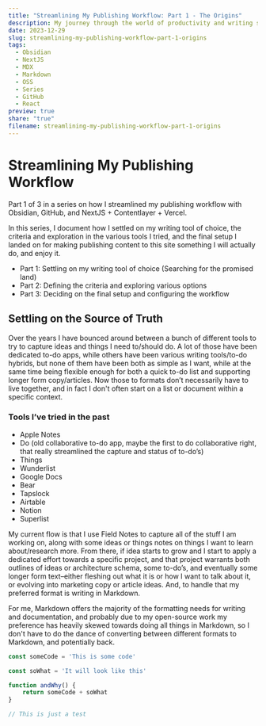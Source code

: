 ```yaml
---
title: "Streamlining My Publishing Workflow: Part 1 - The Origins"
description: My journey through the world of productivity and writing software and what I ultimately settled on.
date: 2023-12-29
slug: streamlining-my-publishing-workflow-part-1-origins
tags:
  - Obsidian
  - NextJS
  - MDX
  - Markdown
  - OSS
  - Series
  - GitHub
  - React
preview: true
share: "true"
filename: streamlining-my-publishing-workflow-part-1-origins
---
```


# Streamlining My Publishing Workflow
<Subheading>Part 1 of 3 in a series on how I streamlined my publishing workflow with Obsidian, GitHub, and NextJS + Contentlayer + Vercel.</Subheading>

In this series, I document how I settled on my writing tool of choice, the criteria and exploration in the various tools I tried, and the final setup I landed on for making publishing content to this site something I will actually do, and enjoy it.

- Part 1: Settling on my writing tool of choice (Searching for the promised land)
- Part 2: Defining the criteria and exploring various options
- Part 3: Deciding on the final setup and configuring the workflow

## Settling on the Source of Truth
Over the years I have bounced around between a bunch of different tools to try to capture ideas and things I need to/should do. A lot of those have been dedicated to-do apps, while others have been various writing tools/to-do hybrids, but none of them have been both as simple as I want, while at the same time being flexible enough for both a quick to-do list and supporting longer form copy/articles. Now those to formats don’t necessarily have to live together, and in fact I don't often start on a list or document within a specific context.
### Tools I’ve tried in the past
- Apple Notes
- Do (old collaborative to-do app, maybe the first to do collaborative right, that really streamlined the capture and status of to-do’s)
- Things
- Wunderlist
- Google Docs
- Bear
- Tapslock
- Airtable
- Notion
- Superlist

My current flow is that I use Field Notes to capture all of the stuff I am working on, along with some ideas or things notes on things I want to learn about/research more. From there, if idea starts to grow and I start to apply a dedicated effort towards a specific project, and that project warrants both outlines of ideas or architecture schema, some to-do’s, and eventually some longer form text–either fleshing out what it is or how I want to talk about it, or evolving into marketing copy or article ideas. And, to handle that my preferred format is writing in Markdown.

For me, Markdown offers the majority of the formatting needs for writing and documentation, and probably due to my open-source work my preference has heavily skewed towards doing all things in Markdown, so I don't have to do the dance of converting between different formats to Markdown, and potentially back.

```js
const someCode = 'This is some code'

const soWhat = 'It will look like this'

function andWhy() {
	return someCode + soWhat
}

// This is just a test
```